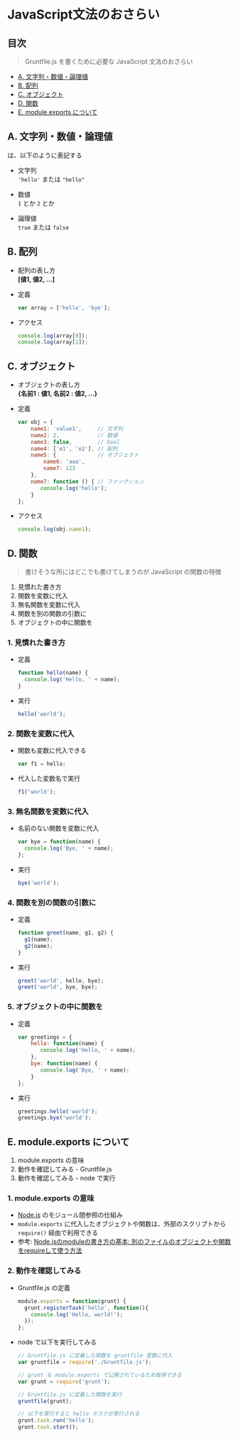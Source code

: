 JavaScript文法のおさらい
========================

目次
----
> Gruntfile.js を書くために必要な JavaScript 文法のおさらい

*   [A. 文字列・数値・論理値](#a-)
*   [B. 配列](#b-)
*   [C. オブジェクト](#c-)
*   [D. 関数](#d-)
*   [E. module.exports について](#e-module-exports-)

A. 文字列・数値・論理値
-----------------------
は、以下のように表記する

*   文字列  
    `'hello'` または `"hello"`

*   数値  
    `1` とか `2` とか

*   論理値  
    `true` または `false`


B. 配列
-------
*   配列の表し方  
    **[値1, 値2, ...]**

*   定義

    ```javascript
    var array = ['hello', 'bye'];
    ```

*   アクセス

    ```javascript
    console.log(array[0]);
    console.log(array[1]);
    ```

C. オブジェクト
---------------
*   オブジェクトの表し方  
    **{名前1 : 値1, 名前2 : 値2, ...}**

*   定義

    ```javascript
    var obj = {
        name1: 'value1',     // 文字列
        name2: 2,            // 数値
        name3: false,        // bool
        name4: ['e1', 'e2'], // 配列
        name5: {             // オブジェクト
            name6: 'aaa',
            name7: 123
        },
        name7: function () { // ファンクション
           console.log('hello');
        }
    };
    ```

*   アクセス

    ```javascript
    console.log(obj.name1);
    ```


D. 関数
-------
> 書けそうな所にはどこでも書けてしまうのが JavaScript の関数の特徴

1.  見慣れた書き方
2.  関数を変数に代入
3.  無名関数を変数に代入
4.  関数を別の関数の引数に
5.  オブジェクトの中に関数を

### 1. 見慣れた書き方
*   定義

    ```javascript
    function hello(name) {
      console.log('Hello, ' + name);
    }
    ```

*   実行

    ```javascript
    hello('world');
    ```

### 2. 関数を変数に代入
*   関数も変数に代入できる

    ```javascript
    var f1 = hello;
    ```

*   代入した変数名で実行

    ```javascript
    f1('world');
    ```

### 3. 無名関数を変数に代入
*   名前のない関数を変数に代入

    ```javascript
    var bye = function(name) {
      console.log('Bye, ' + name);
    };
    ```

*   実行

    ```javascript
    bye('world');
    ```

### 4. 関数を別の関数の引数に
*   定義

    ```javascript
    function greet(name, g1, g2) {
      g1(name);
      g2(name);
    }
    ```

*   実行

    ```javascript
    greet('world', hello, bye);
    greet('world', bye, bye);
    ```

### 5. オブジェクトの中に関数を
*   定義

    ```javascript
    var greetings = {
        hello: function(name) {
           console.log('Hello, ' + name);
        },
        bye: function(name) {
           console.log('Bye, ' + name);
        }
    };
    ```

*   実行

    ```javascript
    greetings.hello('world');
    greetings.bye('world');
    ```



E. module.exports について
--------------------------
1.  module.exports の意味
2.  動作を確認してみる - Gruntfile.js
2.  動作を確認してみる - node で実行

### 1.  module.exports の意味
*   [Node.js](http://nodejs.org/) のモジュール間参照の仕組み
*   `module.exports` に代入したオブジェクトや関数は、外部のスクリプトから `require()` 経由で利用できる
*   参考: [Node.jsのmoduleの書き方の基本: 別のファイルのオブジェクトや関数をrequireして使う方法](http://memo.yomukaku.net/entries/jbjiYnP)


### 2.  動作を確認してみる
*   Gruntfile.js の定義

    ```javascript
    module.exports = function(grunt) {
      grunt.registerTask('hello', function(){
        console.log('Hello, world!');
      });
    };
    ```
*   node で以下を実行してみる

    ```javascript
    // Gruntfile.js に定義した関数を gruntfile 変数に代入
    var gruntfile = require('./Gruntfile.js');

    // grunt も module.exports で公開されているため取得できる
    var grunt = require('grunt');
    
    // Gruntfile.js に定義した関数を実行
    gruntfile(grunt);

    // 以下を実行すると hello タスクが実行される
    grunt.task.run('hello');
    grunt.task.start();
    ```

